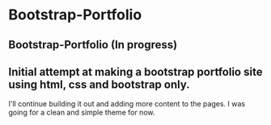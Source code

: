 # Bootstrap-Portfolio
Bootstrap-Portfolio (In progress)
---
**Initial attempt at making a bootstrap portfolio site using html, css and bootstrap only.**
---
I'll continue building it out and adding more content to the pages. I was going for a clean and simple theme for now.

